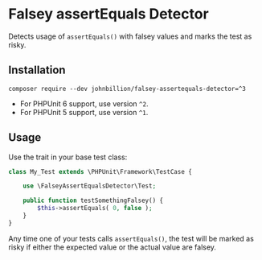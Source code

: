 # Falsey assertEquals Detector

Detects usage of `assertEquals()` with falsey values and marks the test as risky.

## Installation

```shell
composer require --dev johnbillion/falsey-assertequals-detector=^3
```

* For PHPUnit 6 support, use version `^2`.
* For PHPUnit 5 support, use version `^1`.

## Usage

Use the trait in your base test class:

```php
class My_Test extends \PHPUnit\Framework\TestCase {

    use \FalseyAssertEqualsDetector\Test;

    public function testSomethingFalsey() {
        $this->assertEquals( 0, false );
    }
}
```

Any time one of your tests calls `assertEquals()`, the test will be marked as risky if either the expected value or the actual value are falsey.
